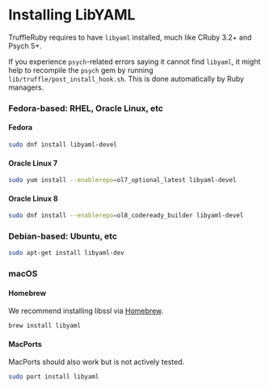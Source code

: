 # Installing LibYAML

TruffleRuby requires to have `libyaml` installed, much like CRuby 3.2+ and Psych 5+.

If you experience `psych`-related errors saying it cannot find `libyaml`, it might help to recompile the `psych` gem by running `lib/truffle/post_install_hook.sh`.
This is done automatically by Ruby managers.

### Fedora-based: RHEL, Oracle Linux, etc

#### Fedora

```bash
sudo dnf install libyaml-devel
```

#### Oracle Linux 7

```bash
sudo yum install --enablerepo=ol7_optional_latest libyaml-devel
```

#### Oracle Linux 8

```bash
sudo dnf install --enablerepo=ol8_codeready_builder libyaml-devel
```

### Debian-based: Ubuntu, etc

```bash
sudo apt-get install libyaml-dev
```

### macOS

#### Homebrew

We recommend installing libssl via [Homebrew](https://brew.sh).

```bash
brew install libyaml
```

#### MacPorts

MacPorts should also work but is not actively tested.

```bash
sudo port install libyaml
```
